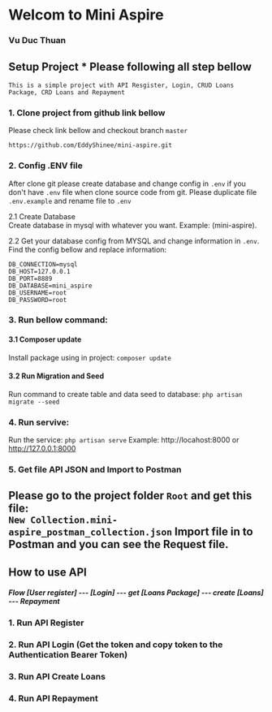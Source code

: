 # Welcom to Mini Aspire
### Vu Duc Thuan
## Setup Project * Please following all step bellow

``This is a simple project with API Resgister, Login, CRUD Loans Package, CRD Loans and Repayment``

### 1. Clone project from github link bellow
Please check link bellow and checkout branch ``master``

``https://github.com/EddyShinee/mini-aspire.git``

### 2. Config .ENV file
After clone git please create database and change config in ``.env``
if you don't have ``.env`` file when clone source code from git.
Please duplicate file ``.env.example`` and rename file to ``.env``

2.1 Create Database\
Create database in mysql with whatever you want. Example: (mini-aspire).

2.2 Get your database config from MYSQL and change information in  ``.env``. Find the config bellow and replace information:
```
DB_CONNECTION=mysql
DB_HOST=127.0.0.1
DB_PORT=8889
DB_DATABASE=mini_aspire
DB_USERNAME=root
DB_PASSWORD=root
```
### 3. Run bellow command:

#### 3.1 Composer update
Install package using in project:
``composer update``

#### 3.2 Run Migration and Seed
Run command to create table and data seed to database:
``php artisan migrate --seed``

### 4. Run servive:
Run the service:
``php artisan serve``
Example: http://locahost:8000 or http://127.0.0.1:8000
### 5. Get file API JSON and Import to Postman

Please go to the project folder ``Root`` and get this file: \
``New Collection.mini-aspire_postman_collection.json``
Import file in to Postman and you can see the Request file.
--------------------------------------------------------
## How to use API
##### Flow [User register] --- [Login] --- get [Loans Package] --- create [Loans] --- Repayment
### 1. Run API Register

### 2. Run API Login (Get the token and copy token to the Authentication Bearer Token)

### 3. Run API Create Loans

### 4. Run API Repayment


